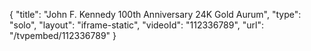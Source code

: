 {
    "title": "John F. Kennedy 100th Anniversary 24K Gold Aurum",
    "type": "solo",
    "layout": "iframe-static",
    "videoId": "112336789",
    "url": "\/tvpembed\/112336789"
}